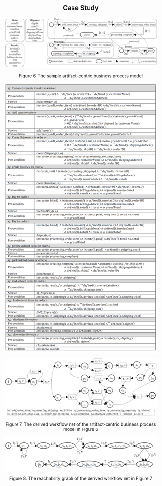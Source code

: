 ## <center>**Case Study**</center>
![figure6](https://github.com/GuoshengKang/BS-APM/blob/master/images/figure6.png)
<center>Figure 6. The sample artifact-centric business process model</center>

![figure6](https://github.com/GuoshengKang/BS-APM/blob/master/images/businessrules.png)

![figure7](https://github.com/GuoshengKang/BS-APM/blob/master/images/figure7.png)
<center>Figure 7. The derived workflow net of the artifact-centric business process model in Figure 6</center>

![figure8](https://github.com/GuoshengKang/BS-APM/blob/master/images/figure8.png)
<center>Figure 8. The reachability graph of the derived workflow net in Figure 7</center>

